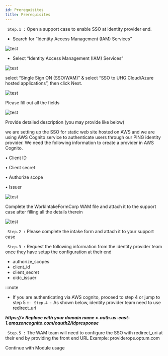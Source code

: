 ```yaml
---
id: Prerequisites
title: Prerequisites
---
```

``` Step.1 :``` Open a support case to enable SSO at identity provider end.
-   Search for “Identity Access Management (IAM) Services”

![test](../../../static/img/cloudfront-auth-at-edge-4.png)

-   Select “Identity Access Management (IAM) Services”

![test](../../../static/img/cloudfront-auth-at-edge-5.jpg)

select “Single Sign ON (SSO/WAM)” & select “SSO to UHG Cloud/Azure hosted applications”, then click Next.  

![test](../../../static/img/cloudfront-auth-at-edge-6.jpg)

Please fill out all the fields

![test](../../../static/img/cloudfront-auth-at-edge-7.jpg)

Provide detailed description (you may provide like below)

we are setting up the SSO for static web site hosted on AWS and we are using AWS Cognito service to authenticate users through our PING identity provider. We need the following information to create a provider in AWS Cognito.

•	Client ID

•	Client secret 

•	Authorize scope

•	Issuer

![test](../../../static/img/cloudfront-auth-at-edge-8.jpg)

Complete the WorkIntakeFormCorp WAM file and attach it to the support case after filling all the details therein

![test](../../../static/img/cloudfront-auth-at-edge-9.jpg)

``` Step.2 :``` Please complete the intake form and attach it to your support case

``` Step.3 :``` Request the following information from the identity provider team once they have setup the configuration at their end
 - authorize_scopes
 - client_id
 - client_secret
 - oidc_issuer

:::note 
-   If you are authenticating via AWS cognito, proceed to step 4 or jump to step 5
:::
``` Step.4 :``` As shown below, identity provider team need to use redirect_uri

***https://< Replace with your domain name >.auth.us-east-1.amazoncognito.com/oauth2/idpresponse***

``` Step.5 :``` The WAM team will need to configure the SSO with redirect_uri at their end by providing the front end URL
Example: providerops.optum.com

Continue with Module usage